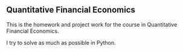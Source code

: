 ## Quantitative Financial Economics

This is the homework and project work for the course in Quantitative Financial Economics.

I try to solve as much as possible in Python.
